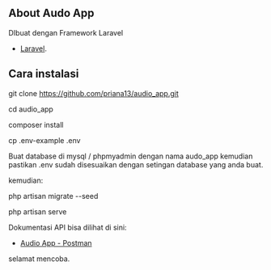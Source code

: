 
## About Audo App

DIbuat dengan Framework Laravel

- [Laravel](https://laravel.com/docs/routing).

## Cara instalasi

git clone https://github.com/priana13/audio_app.git

cd audio_app

composer install

cp .env-example .env

Buat database di mysql / phpmyadmin dengan nama audo_app kemudian pastikan .env sudah disesuaikan dengan setingan database yang anda buat.

kemudian: 

php artisan migrate --seed

php artisan serve

Dokumentasi API bisa dilihat di sini: 
- [Audio App - Postman](https://documenter.getpostman.com/view/12367169/2s93m1b5BJ)

selamat mencoba. 

